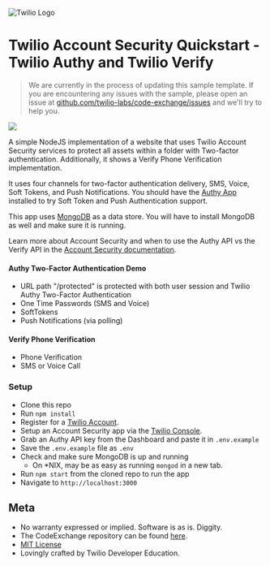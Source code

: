 ![Twilio Logo](./twilio_logo_red.png)
# Twilio Account Security Quickstart - Twilio Authy and Twilio Verify

> We are currently in the process of updating this sample template. If you are encountering any issues with the sample, please open an issue at [github.com/twilio-labs/code-exchange/issues](https://github.com/twilio-labs/code-exchange/issues) and we'll try to help you.

![](https://github.com/TwilioDevEd/account-security-quickstart-node/workflows/Node.js/badge.svg)

A simple NodeJS implementation of a website that uses Twilio Account Security services to protect all assets within a folder with Two-factor authentication. Additionally, it shows a Verify Phone Verification implementation.

It uses four channels for two-factor authentication delivery, SMS, Voice, Soft Tokens, and Push Notifications. You should have the [Authy App](https://authy.com/download/) installed to try Soft Token and Push Authentication support.

This app uses [MongoDB](https://www.mongodb.com/) as a data store. You will have to install MongoDB as well and make sure it is running.

Learn more about Account Security and when to use the Authy API vs the Verify API in the [Account Security documentation](https://www.twilio.com/docs/verify/authy-vs-verify).

#### Authy Two-Factor Authentication Demo
- URL path "/protected" is protected with both user session and Twilio Authy Two-Factor Authentication
- One Time Passwords (SMS and Voice)
- SoftTokens
- Push Notifications (via polling)

#### Verify Phone Verification
- Phone Verification
- SMS or Voice Call

### Setup
- Clone this repo
- Run `npm install`
- Register for a [Twilio Account](https://www.twilio.com/).
- Setup an Account Security app via the [Twilio Console](https://twilio.com/console).
- Grab an Authy API key from the Dashboard and paste it in `.env.example`
- Save the `.env.example` file as `.env`
- Check and make sure MongoDB is up and running
    - On *NIX, may be as easy as running `mongod` in a new tab.
- Run `npm start` from the cloned repo to run the app
- Navigate to `http://localhost:3000`

## Meta

* No warranty expressed or implied. Software is as is. Diggity.
* The CodeExchange repository can be found [here](https://github.com/twilio-labs/code-exchange/).
* [MIT License](http://www.opensource.org/licenses/mit-license.html)
* Lovingly crafted by Twilio Developer Education.
